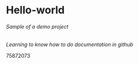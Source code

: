 # Hello-world
###### Sample of a demo project #######

*Learning to know how to do documentation in github*

75872073
